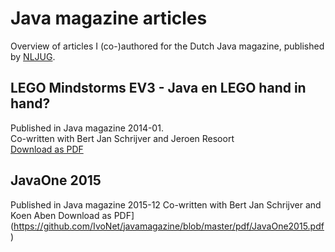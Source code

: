 # Java magazine articles
Overview of articles I (co-)authored for the Dutch Java magazine, published by [NLJUG](www.nljug.org).

## LEGO Mindstorms EV3 - Java en LEGO hand in hand?
Published in Java magazine 2014-01.  
Co-written with Bert Jan Schrijver and Jeroen Resoort  
[Download as PDF](https://github.com/IvoNet/javamagazine/blob/master/pdf/Java%20magazine%202014-01%20-%20LEGO%20Mindstorms%20EV3.pdf)


## JavaOne 2015 
Published in Java magazine 2015-12
Co-written with Bert Jan Schrijver and Koen Aben
Download as PDF](https://github.com/IvoNet/javamagazine/blob/master/pdf/JavaOne2015.pdf)

